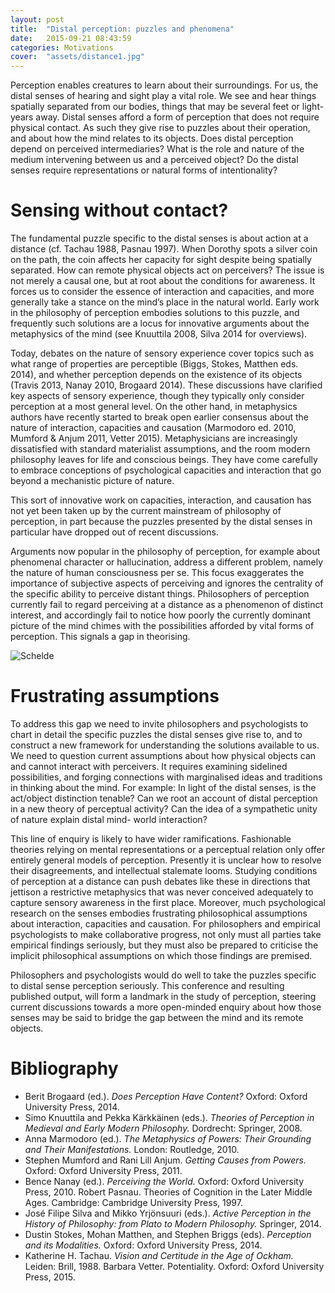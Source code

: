 ```yaml
---
layout: post
title:  "Distal perception: puzzles and phenomena"
date:   2015-09-21 08:43:59
categories: Motivations
cover:  "assets/distance1.jpg"
---
```


Perception enables creatures to learn about their surroundings. For us, the distal senses of hearing and sight play a vital role. We see and hear things spatially separated from our bodies, things that may be several feet or light-years away. Distal senses afford a form of perception that does not require physical contact. As such they give rise to puzzles about their operation, and about how the mind relates to its objects. Does distal perception depend on perceived intermediaries? What is the role and nature of the medium intervening between us and a perceived object? Do the distal senses require representations or natural forms of intentionality?

# Sensing without contact?

The fundamental puzzle specific to the distal senses is about action at a distance (cf. Tachau 1988, Pasnau 1997). When Dorothy spots a silver coin on the path, the coin affects her capacity for sight despite being spatially separated. How can remote physical objects act on perceivers? The issue is not merely a causal one, but at root about the conditions for awareness. It forces us to consider the essence of interaction and capacities, and more generally take a stance on the mind’s place in the natural world. Early work in the philosophy of perception embodies solutions to this puzzle, and frequently such solutions are a locus for innovative arguments about the metaphysics of the mind (see Knuuttila 2008, Silva 2014 for overviews).

Today, debates on the nature of sensory experience cover topics such as what range of properties are perceptible (Biggs, Stokes, Matthen eds. 2014), and whether perception depends on the existence of its objects (Travis 2013, Nanay 2010, Brogaard 2014). These discussions have clarified key aspects of sensory experience, though they typically only consider perception at a most general level. On the other hand, in metaphysics authors have recently started to break open earlier consensus about the nature of interaction, capacities and causation (Marmodoro ed. 2010, Mumford & Anjum 2011, Vetter 2015). Metaphysicians are increasingly dissatisfied with standard materialist assumptions, and the room modern philosophy leaves for life and conscious beings. They have come carefully to embrace conceptions of psychological capacities and interaction that go beyond a mechanistic picture of nature.

This sort of innovative work on capacities, interaction, and causation has not yet been taken up by the current mainstream of philosophy of perception, in part because the puzzles presented by the distal senses in particular have dropped out of recent discussions.

Arguments now popular in the philosophy of perception, for example about phenomenal character or hallucination, address a different problem, namely the nature of human consciousness per se. This focus exaggerates the importance of subjective aspects of perceiving and ignores the centrality of the specific ability to perceive distant things. Philosophers of perception currently fail to regard perceiving at a distance as a phenomenon of distinct interest, and accordingly fail to notice how poorly the currently dominant picture of the mind chimes with the possibilities afforded by vital forms of perception. This signals a gap in theorising.

![Schelde](http://msteenhagen.github.io/distal/assets/distance2.jpg)

# Frustrating assumptions

To address this gap we need to invite philosophers and psychologists to chart in detail the specific puzzles the distal senses give rise to, and to construct a new framework for understanding the solutions available to us. We need to question current assumptions about how physical objects can and cannot interact with perceivers. It requires examining sidelined possibilities, and forging connections with marginalised ideas and traditions in thinking about the mind. For example: In light of the distal senses, is the act/object distinction tenable? Can we root an account of distal perception in a new theory of perceptual activity? Can the idea of a sympathetic unity of nature explain distal mind- world interaction?

This line of enquiry is likely to have wider ramifications. Fashionable theories relying on mental representations or a perceptual relation only offer entirely general models of perception. Presently it is unclear how to resolve their disagreements, and intellectual stalemate looms. Studying conditions of perception at a distance can push debates like these in directions that jettison a restrictive metaphysics that was never conceived adequately to capture sensory awareness in the first place. Moreover, much psychological research on the senses embodies frustrating philosophical assumptions about interaction, capacities and causation. For philosophers and empirical psychologists to make collaborative progress, not only must all parties take empirical findings seriously, but they must also be prepared to criticise the implicit philosophical assumptions on which those findings are premised.

Philosophers and psychologists would do well to take the puzzles specific to distal sense perception seriously. This conference and resulting published output, will form a landmark in the study of perception, steering current discussions towards a more open-minded enquiry about how those senses may be said to bridge the gap between the mind and its remote objects.

# Bibliography

- Berit Brogaard (ed.). _Does Perception Have Content?_ Oxford: Oxford University Press, 2014.
- Simo Knuuttila and Pekka Kärkkäinen (eds.). _Theories of Perception in Medieval and Early Modern Philosophy._ Dordrecht: Springer, 2008.
- Anna Marmodoro (ed.). _The Metaphysics of Powers: Their Grounding and Their Manifestations._ London: Routledge, 2010.
- Stephen Mumford and Rani Lill Anjum. _Getting Causes from Powers._ Oxford: Oxford University Press, 2011.
- Bence Nanay (ed.). _Perceiving the World._ Oxford: Oxford University Press, 2010. Robert Pasnau. Theories of Cognition in the Later Middle Ages. Cambridge: Cambridge University Press, 1997.
- José Filipe Silva and Mikko Yrjönsuuri (eds.). _Active Perception in the History of Philosophy: from Plato to Modern Philosophy._ Springer, 2014.
- Dustin Stokes, Mohan Matthen, and Stephen Briggs (eds). _Perception and its Modalities._ Oxford: Oxford University Press, 2014.
- Katherine H. Tachau. _Vision and Certitude in the Age of Ockham._ Leiden: Brill, 1988. Barbara Vetter. Potentiality. Oxford: Oxford University Press, 2015.
